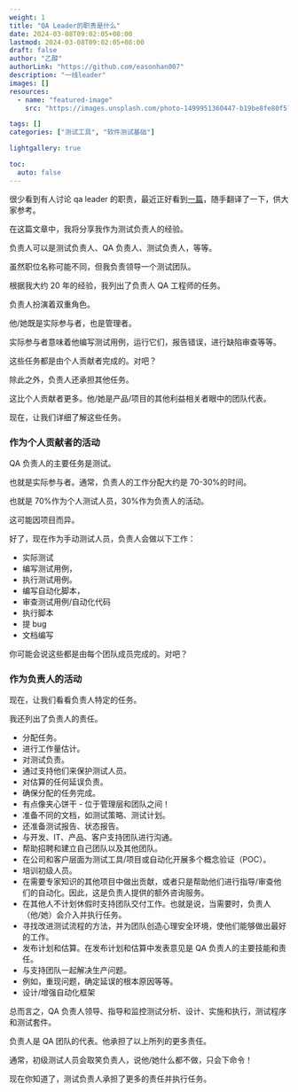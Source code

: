 ```yaml
---
weight: 1
title: "QA Leader的职责是什么"
date: 2024-03-08T09:02:05+08:00
lastmod: 2024-03-08T09:02:05+08:00
draft: false
author: "乙醇"
authorLink: "https://github.com/easonhan007"
description: "一线leader"
images: []
resources:
  - name: "featured-image"
    src: "https://images.unsplash.com/photo-1499951360447-b19be8fe80f5?w=300"

tags: []
categories: ["测试工具", "软件测试基础"]

lightgallery: true

toc:
  auto: false
---
```


很少看到有人讨论 qa leader 的职责，最近正好看到[一篇](https://jayateerthk.medium.com/what-does-a-qa-lead-do-2bbf97982ffc)，随手翻译了一下，供大家参考。

在这篇文章中，我将分享我作为测试负责人的经验。

负责人可以是测试负责人、QA 负责人、测试负责人，等等。

虽然职位名称可能不同，但我负责领导一个测试团队。

根据我大约 20 年的经验，我列出了负责人 QA 工程师的任务。

负责人扮演着双重角色。

他/她既是实际参与者，也是管理者。

实际参与者意味着他编写测试用例，运行它们，报告错误，进行缺陷审查等等。

这些任务都是由个人贡献者完成的。对吧？

除此之外，负责人还承担其他任务。

这比个人贡献者更多。他/她是产品/项目的其他利益相关者眼中的团队代表。

现在，让我们详细了解这些任务。

### 作为个人贡献者的活动

QA 负责人的主要任务是测试。

也就是实际参与者。通常，负责人的工作分配大约是 70-30%的时间。

也就是 70%作为个人测试人员，30%作为负责人的活动。

这可能因项目而异。

好了，现在作为手动测试人员，负责人会做以下工作：

- 实际测试
- 编写测试用例，
- 执行测试用例。
- 编写自动化脚本，
- 审查测试用例/自动化代码
- 执行脚本
- 提 bug
- 文档编写

你可能会说这些都是由每个团队成员完成的。对吧？

### 作为负责人的活动

现在，让我们看看负责人特定的任务。

我还列出了负责人的责任。

- 分配任务。
- 进行工作量估计。
- 对测试负责。
- 通过支持他们来保护测试人员。
- 对估算的任何延误负责。
- 确保分配的任务完成。
- 有点像夹心饼干 - 位于管理层和团队之间！
- 准备不同的文档，如测试策略、测试计划。
- 还准备测试报告、状态报告。
- 与开发、IT、产品、客户支持团队进行沟通。
- 帮助招聘和建立自己团队以及其他团队。
- 在公司和客户层面为测试工具/项目或自动化开展多个概念验证（POC）。
- 培训初级人员。
- 在需要专家知识的其他项目中做出贡献，或者只是帮助他们进行指导/审查他们的自动化。因此，这是负责人提供的额外咨询服务。
- 在其他人不计划休假时支持团队交付工作。也就是说，当需要时，负责人（他/她）会介入并执行任务。
- 寻找改进测试流程的方法，并为团队创造心理安全环境，使他们能够做出最好的工作。
- 发布计划和估算。在发布计划和估算中发表意见是 QA 负责人的主要技能和责任。
- 与支持团队一起解决生产问题。
- 例如，重现问题，确定延误的根本原因等等。
- 设计/增强自动化框架

总而言之，QA 负责人领导、指导和监控测试分析、设计、实施和执行，测试程序和测试套件。

负责人是 QA 团队的代表。他承担了以上所列的更多责任。

通常，初级测试人员会取笑负责人，说他/她什么都不做，只会下命令！

现在你知道了，测试负责人承担了更多的责任并执行任务。
